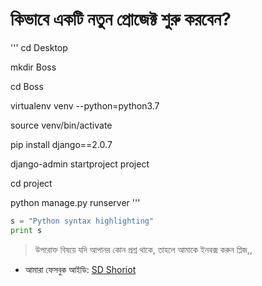 # কিভাবে একটি নতুন প্রোজেক্ট শুরু করবেন?  
'''
cd Desktop

mkdir Boss

cd Boss

virtualenv venv --python=python3.7

source venv/bin/activate

pip install django==2.0.7

django-admin startproject project

cd project

python manage.py runserver
'''

```python
s = "Python syntax highlighting"
print s
```
> উপরোক্ত বিষয়ে যদি আপানর কোন প্রশ্ন থাকে, তাহলে আমাকে ইনবক্স 
করুন প্লিজ,,

* আমারা ফেসবুক আইডি:  [SD Shoriot](https://www.facebook.com/shoriot)
